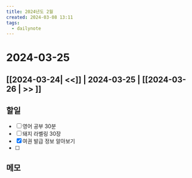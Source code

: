 ```yaml
---
title: 2024년도 2월
created: 2024-03-08 13:11
tags:
  - dailynote
---
```

# 2024-03-25
## [[2024-03-24| <<]] | 2024-03-25 | [[2024-03-26 | >> ]]

## 할일
- [ ] 영어 공부 30분
- [ ] 돼지 라벨링 30장
- [x] 여권 발급 정보 알아보기
- [ ] 

## 메모

